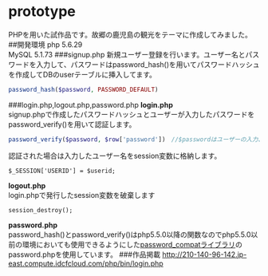 # prototype
PHPを用いた試作品です。故郷の鹿児島の観光をテーマに作成してみました。
##開発環境
php 5.6.29   
MySQL 5.1.73
###signup.php
新規ユーザー登録を行います。ユーザー名とパスワードを入力して、パスワードはpassword_hash()を用いてパスワードハッシュを作成してDBのuserテーブルに挿入してます。
```php
password_hash($password, PASSWORD_DEFAULT)
```
###login.php,logout.php,password.php
**login.php**<br>
signup.phpで作成したパスワードハッシュとユーザーが入力したパスワードをpassword_verify()を用いて認証します。
```php
password_verify($password, $row['password'])　//$passwordはユーザーの入力、$row['password']はDBより取り出したハッシュパスワードです。
```
認証された場合は入力したユーザー名をsession変数に格納します。   
```
$_SESSION['USERID'] = $userid;
```
**logout.php**<br>
login.phpで発行したsession変数を破棄します
```
session_destroy();
```
**password.php**<br>
password_hash()とpassword_verify()はphp5.5.0以降の関数なのでphp5.5.0以前の環境においても使用できるようにした[password_compatライブラリ](https://github.com/ircmaxell/password_compat)のpassword.phpを使用しています。
###作品掲載
http://210-140-96-142.jp-east.compute.idcfcloud.com/php/bin/login.php
